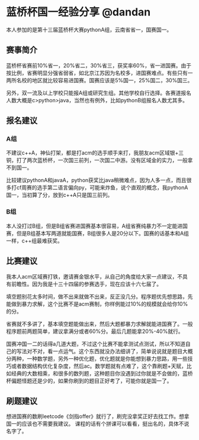 # 蓝桥杯国一经验分享 @dandan

本人参加的是第十三届蓝桥杯大赛pythonA组，云南省省一，国赛国一。

## 赛事简介

蓝桥杯省赛前10%省一，20%省二，30%省三，获奖率60%，省一进国赛。由于按比例，省赛明显分强省弱省，如北京江苏因为名校多，进国赛难点。有些只有一两所名校的地区就比较容易进国赛。国赛应该是5%国一，25%国二，30%国三。

另外，双一流及以上学校只能报A组或研究生组。其他学校自行选择。各赛道报名人数大概是c>python>java，当然也有例外，比如pythonB组报名人数尤其多。

## 报名建议

### A组
不建议c++A，神仙打架，都是打acm的选手顺手来打，我朋友acm区域银+三铜，打了两次蓝桥杯，一次国三前列，一次国二中游。没有区域金的实力，一般拿不到国一。

比较建议pythonA和javaA，python获奖比java稍微难点，因为人多一点，而且很多打cf周赛的选手第二语言偏向py，可能来炸鱼，说个直观的概念，我pythonA国一，当初算了分，放到c++A只是国三前列。

### B组
本人没打过B组，但是B组省赛进国赛基本很容易，A组省赛纯暴力不一定能进国赛，但是B组基本写两道就能国赛，B组很多人是20分以下。国赛的话基本和A组一样，c++组最难获奖。

## 比赛建议
我本人acm区域赛打铁，邀请赛金银水平，从自己的角度给大家一点建议，不具有前瞻性。因为我是十三十四届的参赛选手，现在应该十六七届了。

填空题别花太多时间，做不出来就做不出来，反正没几分。程序题优先想思路，先能做到暴力求解，这个比赛不是acm赛制，你样例能过10%的规模就会给你10%的分。

省赛就不多讲了，基本填空题能做出来，然后大题都暴力求解就能进国赛了。一般程序题前两题简单，建议拿满分或者60%分。最后几题能拿20%-40%就行。

国赛冲国一二的话得a几道大题，不过这个比赛不能拿测试点测试，所以不知道自己的写法对不对，看一点运气。这个东西就没办法细讲了，简单说说就是题目大概分两种，一种数学题，另外一种优化题，优化题就是你能想到暴力思路，用一些技巧或者数据结构优化复杂度，然后ac。数学题就有点难了，这个靠刷题+天赋，比如经典的大数相乘，和很多的数列题，这种题目你没遇到过你就是不会做的，蓝桥杯偏题怪题还是少的，如果你刷到的题目正好考了，可能你就是国一了。

## 刷题建议
想进国赛的数刷leetcode《剑指offer》就行了，刷完没拿奖正好去找工作。想拿国一的应该也不需要我建议。
课程的话有个拼课可以看看，挺出名的，具体不说名字了。